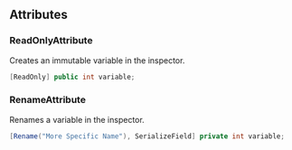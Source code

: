 ## Attributes 

### ReadOnlyAttribute
Creates an immutable variable in the inspector.
```csharp
[ReadOnly] public int variable; 
```

### RenameAttribute
Renames a variable in the inspector.
```csharp
[Rename("More Specific Name"), SerializeField] private int variable; 
```
